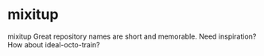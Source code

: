 # mixitup
mixitup Great repository names are short and memorable. Need inspiration? How about ideal-octo-train?
